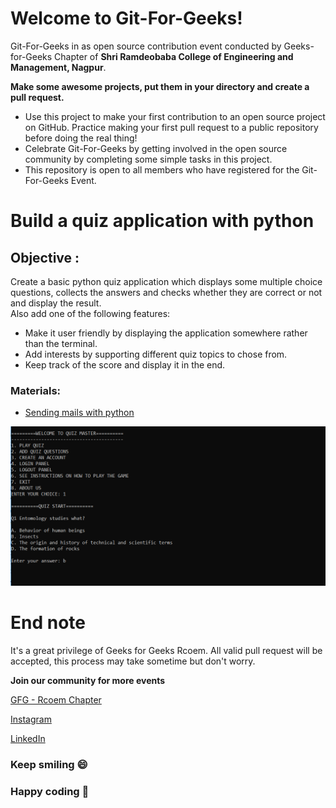 # Welcome to Git-For-Geeks!

Git-For-Geeks in as open source contribution event conducted by Geeks-for-Geeks Chapter of **Shri Ramdeobaba College of Engineering and Management, Nagpur**.

**Make some awesome projects, put them in your directory and create a pull request.**

- Use this project to make your first contribution to an open source project on GitHub. Practice making your first pull request to a public repository before doing the real thing!
- Celebrate Git-For-Geeks by getting involved in the open source community by completing some simple tasks in this project.
- This repository is open to all members who have registered for the Git-For-Geeks Event.

# Build a quiz application with python
## Objective :
Create a basic python quiz application which displays some multiple choice questions, collects the answers and checks whether they are correct or not and display the result.<br>
Also add one of the following features:
- Make it user friendly by displaying the application somewhere rather than the terminal.
- Add interests by supporting different quiz topics to chose from.
- Keep track of the score and display it in the end.

### Materials:
- [Sending mails with python](https://www.youtube.com/watch?v=BsVQ_cBmEwg&t=83s)

![](quiz.png)

# **End note**
It's a great privilege of Geeks for Geeks Rcoem. All valid pull request will be accepted, this process may take sometime but don't worry.

**Join our community for more events**

[GFG - Rcoem Chapter](https://linktr.ee/gfgrcoem)

[Instagram](https://www.instagram.com/gfg_rcoem_chapter/)

[LinkedIn](https://www.linkedin.com/company/geeksforgeeks-rcoem-chapter/)

### **Keep smiling 😄**

### **Happy coding 🥳**